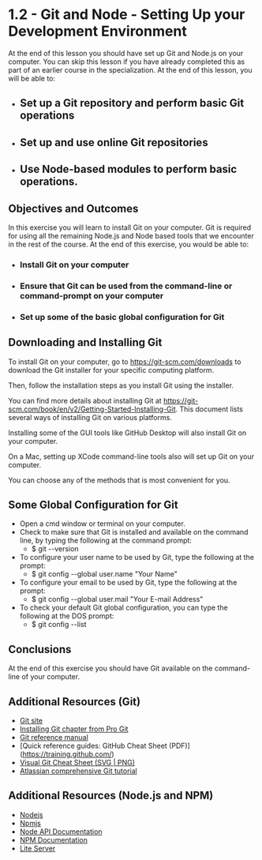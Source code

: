 # 1.2 - Git and Node - Setting Up your Development Environment

At the end of this lesson you should have set up Git and Node.js on your computer. You can skip this lesson if you have already completed this as part of an earlier course in the specialization. At the end of this lesson, you will be able to:

- ## Set up a Git repository and perform basic Git operations

- ## Set up and use online Git repositories

- ## Use Node-based modules to perform basic operations.

## Objectives and Outcomes
In this exercise you will learn to install Git on your computer. Git is required for using all the remaining Node.js and Node based tools that we encounter in the rest of the course. At the end of this exercise, you would be able to:

- ### Install Git on your computer

- ### Ensure that Git can be used from the command-line or command-prompt on your computer

- ### Set up some of the basic global configuration for Git

## Downloading and Installing Git
To install Git on your computer, go to https://git-scm.com/downloads to download the Git installer for your specific computing platform.

Then, follow the installation steps as you install Git using the installer.

You can find more details about installing Git at https://git-scm.com/book/en/v2/Getting-Started-Installing-Git. This document lists several ways of installing Git on various platforms.

Installing some of the GUI tools like GitHub Desktop will also install Git on your computer.

On a Mac, setting up XCode command-line tools also will set up Git on your computer.

You can choose any of the methods that is most convenient for you.

## Some Global Configuration for Git
- Open a cmd window or terminal on your computer.
- Check to make sure that Git is installed and available on the command line, by typing the following at the command prompt:
  - $ git --version
- To configure your user name to be used by Git, type the following at the prompt:
  - $ git config --global user.name "Your Name"
- To configure your email to be used by Git, type the following at the prompt:
  - $ git config --global user.mail "Your E-mail Address"
- To check your default Git global configuration, you can type the following at the DOS prompt:
  - $ git config --list

## Conclusions
At the end of this exercise you should have Git available on the command-line of your computer.

## Additional Resources (Git)
  -	[Git site](http://git-scm.com)
  -	[Installing Git chapter from Pro Git](https://magz.techover.io/2020/03/11/pro-git-chapter-1-getting-started/)
  -	[Git reference manual](https://git-scm.com/docs)
  -	[Quick reference guides: GitHub Cheat Sheet (PDF)] (https://training.github.com/)
  -	[Visual Git Cheat Sheet (SVG | PNG)](https://github.com/hbons/git-cheat-sheet)
  -	[Atlassian comprehensive Git tutorial](https://github.com/igorbotian/atlassian-git-tutorials)

## Additional Resources (Node.js and NPM)
  -	[Nodejs](https://nodejs.org/en/docs/guides/getting-started-guide/)
  -	[Npmjs](https://merri.github.io/nom/)
  -	[Node API Documentation](https://nodejs.org/api/n-api.html)
  -	[NPM Documentation](https://docs.npmjs.com/)
  -	[Lite Server](https://www.npmjs.com/package/lite-server)
  
